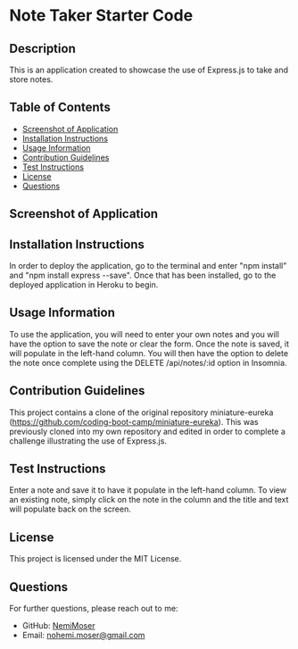 # Note Taker Starter Code

## Description

This is an application created to showcase the use of Express.js to take and store notes.

## Table of Contents
- [Screenshot of Application](#screenshot-of-application)
- [Installation Instructions](#installation-instructions)
- [Usage Information](#usage-information)
- [Contribution Guidelines](#contribution-guidelines)
- [Test Instructions](#test-instructions)
- [License](#license)
- [Questions](#questions)

## Screenshot of Application


## Installation Instructions
In order to deploy the application, go to the terminal and enter "npm install” and "npm install express --save". Once that has been installed, go to the deployed application in Heroku to begin.

## Usage Information
To use the application, you will need to enter your own notes and you will have the option to save the note or clear the form. Once the note is saved, it will populate in the left-hand column. You will then have the option to delete the note once complete using the DELETE /api/notes/:id option in Insomnia. 

## Contribution Guidelines
This project contains a clone of the original repository miniature-eureka (https://github.com/coding-boot-camp/miniature-eureka). This was previously cloned into my own repository and edited in order to complete a challenge illustrating the use of Express.js.

## Test Instructions
Enter a note and save it to have it populate in the left-hand column. To view an existing note, simply click on the note in the column and the title and text will populate back on the screen.

## License
This project is licensed under the MIT License.

## Questions
For further questions, please reach out to me:
- GitHub: [NemiMoser](https://github.com/NemiMoser)
- Email: nohemi.moser@gmail.com